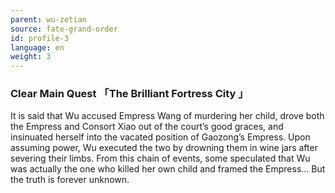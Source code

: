 ```yaml
---
parent: wu-zetian
source: fate-grand-order
id: profile-3
language: en
weight: 3
---
```


### Clear Main Quest 「The Brilliant Fortress City 」

It is said that Wu accused Empress Wang of murdering her child, drove both the Empress and Consort Xiao out of the court’s good graces, and insinuated herself into the vacated position of Gaozong’s Empress.
Upon assuming power, Wu executed the two by drowning them in wine jars after severing their limbs.
From this chain of events, some speculated that Wu was actually the one who killed her own child and framed the Empress…
But the truth is forever unknown.
